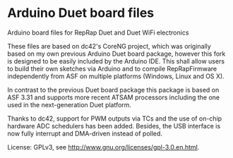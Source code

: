 # Arduino Duet board files
Arduino board files for RepRap Duet and Duet WiFi electronics

These files are based on dc42's CoreNG project, which was originally based on my own previous Arduino Duet board package, however this fork is designed to be easily included by the Arduino IDE. This shall allow users to build their own sketches via Arduino and to compile RepRapFirmware independently from ASF on multiple platforms (Windows, Linux and OS X).

In contrast to the previous Duet board package this package is based on ASF 3.31 and supports more recent ATSAM processors including the one used in the next-generation Duet platform.

Thanks to dc42, support for PWM outputs via TCs and the use of on-chip hardware ADC schedulers has been added. Besides, the USB interface is now fully interrupt and DMA-driven instead of polled.

License: GPLv3, see http://www.gnu.org/licenses/gpl-3.0.en.html.
